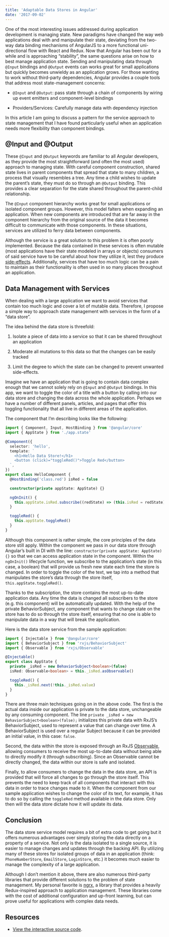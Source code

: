 ```yaml
---
title: 'Adaptable Data Stores in Angular'
date: '2017-09-02'
---
```


One of the most interesting issues addressed during application development is managing state. New paradigms have changed the way web applications deal with and manipulate their state, deviating from the two-way data binding mechanisms of AngularJS to a more functional uni-directional flow with React and Redux. Now that Angular has been out for a while and is approaching “stability”, the same questions arise on how to best manage application state. Sending and manipulating data through `@Input` bindings and `@Output` events can works great for small applications but quickly becomes unwieldy as an application grows.
For those wanting to work without third-party dependencies, Angular provides a couple tools that address most state-management concerns:

- `@Input` and `@Output`: pass state through a chain of components by wiring up event emitters and component-level bindings

- Providers/Services: Carefully manage data with dependency injection

In this article I am going to discuss a pattern for the service approach to state management that I have found particularly useful when an application needs more flexibility than component bindings.

## @Input and @Output

These `@Input` and `@Output` keywords are familiar to all Angular developers, as they provide the most straightforward (and often the most used) approach to managing state. With careful component construction, shared state lives in parent components that spread that state to many children, a process that visually resembles a tree. Any time a child wishes to update the parent’s state, they must do so through an `@Output` binding. This provides a clear separation for the state shared throughout the parent-child relationship.

The `@Input` component hierarchy works great for small applications or isolated component groups. However, this model falters when expanding an application. When new components are introduced that are far away in the component hierarchy from the original source of the data it becomes difficult to communicate with those components. In these situations, services are utilized to ferry data between components.

Although the service is a great solution to this problem it is often poorly
implemented. Because the data contained in these services is often mutable
(most applications have their state modeled in arrays or objects) consumers of
said service have to be careful about how they utilize it, lest they produce
[side-effects](https://softwareengineering.stackexchange.com/questions/40297/what-is-a-side-effect).
Additionally, services that have too much logic can be a pain to
maintain as their functionality is often used in so many places throughout an
application.

## Data Management with Services

When dealing with a large application we want to avoid services that contain too much logic and cover a lot of mutable data. Therefore, I propose a simple way to approach state management with services in the form of a “data store”.

The idea behind the data store is threefold:

1. Isolate a piece of data into a service so that it can be shared throughout an application

2. Moderate all mutations to this data so that the changes can be easily tracked

3. Limit the degree to which the state can be changed to prevent unwanted side-effects.

Imagine we have an application that is going to contain data complex enough that we cannot solely rely on `@Input` and `@Output` bindings. In this app, we want to toggle the color of a title with a button by calling into our data store and changing the data across the whole application. Perhaps we have a number of different panels, articles, and pages that offer this toggling functionality that all live in different areas of the application.

The component that I’m describing looks like the following:

```typescript
import { Component, Input, HostBinding } from '@angular/core'
import { AppState } from './app.state'

@Component({
  selector: 'hello',
  template: `
    <h1>Hello Data Store!</h1>
    <button (click)="toggleRed()">Toggle Red</button>
  `,
})
export class HelloComponent {
  @HostBinding('class.red') isRed = false

  constructor(private appState: AppState) {}

  ngOnInit() {
    this.appState.isRed.subscribe((redState) => (this.isRed = redState))
  }

  toggleRed() {
    this.appState.toggleRed()
  }
}
```

Although this component is rather simple, the core principles of the data store still apply. Within the component we pass in our data store through Angular’s built in DI with the line: `constructor(private appState: AppState) {}` so that we can access application state in the component. Within the `ngOnInit()` lifecycle function, we subscribe to the application’s state (in this case, a boolean) that will provide us fresh new state each time the store is changed. In order to toggle the color of the text, we tap into a method that manipulates the store’s data through the store itself, `this.appState.toggleRed()`.

Thanks to the subscription, the store contains the most up-to-date application data. Any time the data is changed all subscribers to the store (e.g. this component) will be automatically updated. With the help of the private BehaviorSubject, any component that wants to change state on the store has to do so through the store itself, ensuring that no one is able to manipulate data in a way that will break the application.

Here is the data store service from the sample application:

```typescript
import { Injectable } from '@angular/core'
import { BehaviorSubject } from 'rxjs/BehaviorSubject'
import { Observable } from 'rxjs/Observable'

@Injectable()
export class AppState {
  private _isRed = new BehaviorSubject<boolean>(false)
  isRed: Observable<boolean> = this._isRed.asObservable()

  toggleRed() {
    this._isRed.next(!this._isRed.value)
  }
}
```

There are three main techniques going on in the above code. The first is the actual data inside our application is private to the data store, unchangeable by any consuming component. The line `private _isRed = new BehaviorSubject<boolean>(false);` initializes this private data with RxJS’s BehaviorSubject, used to represent a value that can change over time. A BehaviorSubject is used over a regular Subject because it can be provided an initial value, in this case: `false`.

Second, the data within the store is exposed through an RxJS [Observable](http://reactivex.io/rxjs/class/es6/Observable.js~Observable.html),
allowing consumers to receive the most up-to-date data without being able to directly modify it (through subscribing). Since an Observable cannot be directly changed, the data within our store is safe and isolated.

Finally, to allow consumers to change the data in the data store, an API is provided that will force all changes to go through the store itself. This prevents the need to keep track of all components that interact with this data in order to trace changes made to it. When the component from our sample application wishes to change the color of its text, for example, it has to do so by calling the `toggleRed` method available in the data store. Only then will the data store dictate how it will update its data.

## Conclusion

The data store service model requires a bit of extra code to get going but it offers numerous advantages over simply storing the data directly on a property of a service. Not only is the data isolated to a single source, it is easier to manage changes and updates through the backing API. By utilizing many of these stores for isolated groups of data in an application (think: `PhoneNumberStore`, `EmailStore`, `LoginStore`, etc.) it becomes much easier to manage the complexity of a large application.

Although I don’t mention it above, there are also numerous third-party libraries that provide different solutions to the problem of state management. My personal favorite is [ngrx](https://github.com/ngrx),
a library that provides a heavily Redux-inspired approach to application management. These libraries come with the cost of additional configuration and up-front learning, but can prove useful for applications with complex data needs.

## Resources

- [View the interactive source code](https://stackblitz.com/edit/angular-pah1j1).
